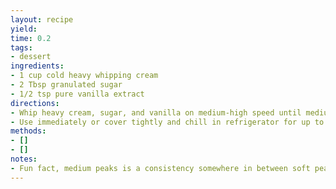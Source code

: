 ```yaml
---
layout: recipe
yield: 
time: 0.2
tags:
- dessert
ingredients:
- 1 cup cold heavy whipping cream
- 2 Tbsp granulated sugar
- 1/2 tsp pure vanilla extract
directions:
- Whip heavy cream, sugar, and vanilla on medium-high speed until medium peaks form (~3-4 min)
- Use immediately or cover tightly and chill in refrigerator for up to 1 day
methods:
- []
- []
notes:
- Fun fact, medium peaks is a consistency somewhere in between soft peaks and stiff peaks
---
```

